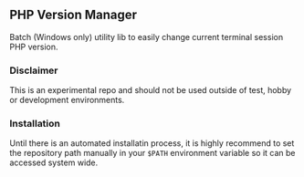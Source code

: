 ## PHP Version Manager
Batch (Windows only) utility lib to easily change current terminal session PHP version.

### Disclaimer
This is an experimental repo and should not be used outside of test, hobby or development environments.

### Installation
Until there is an automated installatin process, it is highly recommend to set the repository path manually in your `$PATH` environment variable so it can be accessed system wide.
